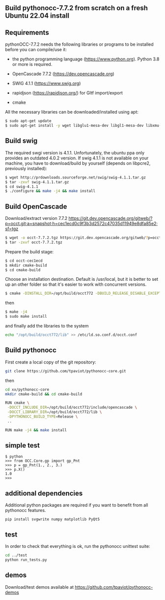 Build pythonocc-7.7.2 from scratch on a fresh Ubuntu 22.04 install
------------------------------------------------------------------

Requirements
------------

pythonOCC-7.7.2 needs the following libraries or programs to be installed before you
can compile/use it:

*   the python programming language (<https://www.python.org>). Python 3.8 or more is required.

*   OpenCascade 7.7.2 (<https://dev.opencascade.org>)

*   SWIG 4.1.1 (<https://www.swig.org>)

*   rapidjson (<https://rapidjson.org/>) for Gltf import/export

*   cmake

All the necessary libraries can be downloaded/installed using apt:
```bash
$ sudo apt-get update
$ sudo apt-get install -y wget libglu1-mesa-dev libgl1-mesa-dev libxmu-dev libxi-dev build-essential cmake libfreetype6-dev tk-dev python3-dev rapidjson-dev python3 git python3-pip libpcre2-dev
```

Build swig
----------
The required swgi version is 4.1.1. Unfortunately, the ubuntu ppa only provides an outdated 4.0.2 version. If swig 4.1.1 is not available on your machine, you have to download/build by yourself (depends on libpcre2, previously installed):
```bash
$ wget http://prdownloads.sourceforge.net/swig/swig-4.1.1.tar.gz
$ tar -zxvf swig-4.1.1.tar.gz
$ cd swig-4.1.1
$ ./configure && make -j4 && make install
```

Build OpenCascade
-----------------

Download/extract version 7.7.2 https://git.dev.opencascade.org/gitweb/?p=occt.git;a=snapshot;h=cec1ecd0c9f3b3d2572c47035d11949e8dfa85e2;sf=tgz

```bash
$ wget -o occt-7.7.2.tgz https://git.dev.opencascade.org/gitweb/?p=occt.git;a=snapshot;h=cec1ecd0c9f3b3d2572c47035d11949e8dfa85e2;sf=tgz
$ tar -zxvf occt-7.7.2.tgz
```

Prepare the build stage:
```bash
$ cd occt-cec1ecd
$ mkdir cmake-build
$ cd cmake-build
```

Choose an installation destination. Default is /usr/local, but it is better to set up
an other folder so that it's easier to work with concurrent versions.
```bash
$ cmake -DINSTALL_DIR=/opt/build/occt772 -DBUILD_RELEASE_DISABLE_EXCEPTIONS=OFF ..
```
then
```bash
$ make -j4
$ sudo make install
```
and finally add the libraries to the system
```bash
echo "/opt/build/occt772/lib" >> /etc/ld.so.conf.d/occt.conf
```

Build pythonocc
---------------
First create a local copy of the git repository:
```bash
git clone https://github.com/tpaviot/pythonocc-core.git
```
then
```bash
cd xx/pythonocc-core
mkdir cmake-build && cd cmake-build

RUN cmake \
 -DOCCT_INCLUDE_DIR=/opt/build/occt772/include/opencascade \
 -DOCCT_LIBRARY_DIR=/opt/build/occt772/lib \
 -DPYTHONOCC_BUILD_TYPE=Release \
 ..

RUN make -j4 && make install 
```

simple test
-----------
```
$ python
>>> from OCC.Core.gp import gp_Pnt
>>> p = gp_Pnt(1., 2., 3.)
>>> p.X()
1.0
>>>
```

additional dependencies
-----------------------
Additional python packages are required if you want to benefit from all pythonocc features.
```
pip install svgwrite numpy matplotlib PyQt5
```

test
----
In order to check that everything is ok, run the pythonocc unittest suite:

```bash
cd ../test
python run_tests.py
```

demos
-----
Download/test demos available at <https://github.com/tpaviot/pythonocc-demos>
